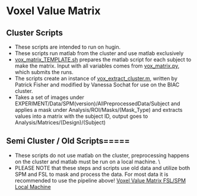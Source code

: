 # Voxel Value Matrix

## Cluster Scripts
  * These scripts are intended to run on hugin.
  * These scripts run matlab from the cluster and use matlab exclusively
  * [vox_matrix_TEMPLATE.sh](vox-matrix-template.sh.md) prepares the matlab script for each subject to make the matrix.  Input with all variables comes from [vox_matrix.py](vox-matrix.py.md), which submits the runs.
  * The scripts create an instance of [vox_extract_cluster.m](scripts/vox_extract_cluster.m), written by Patrick Fisher and modified by Vanessa Sochat for use on the BIAC cluster. 
  * Takes a set of images under EXPERIMENT/Data/SPM(version)/AllPreprocessedData/Subject and applies a mask under Analysis/ROI/Masks/(Mask_Type) and extracts values into a matrix with the subject ID, output goes to Analysis/Matrices/(Design)/(Subject)

## Semi Cluster / Old Scripts=====
  * These scripts do not use matlab on the cluster, preprocessing happens on the cluster and matlab must be run on a local machine. \\
  * PLEASE NOTE that these steps and scripts use old data and utilize both SPM and FSL to mask and process the data.  For most data it is recommended to use the pipeline above! [Voxel Value Matrix FSL/SPM Local Machine](voxel-value-matrix-fsl-spm-local-machine.md)
